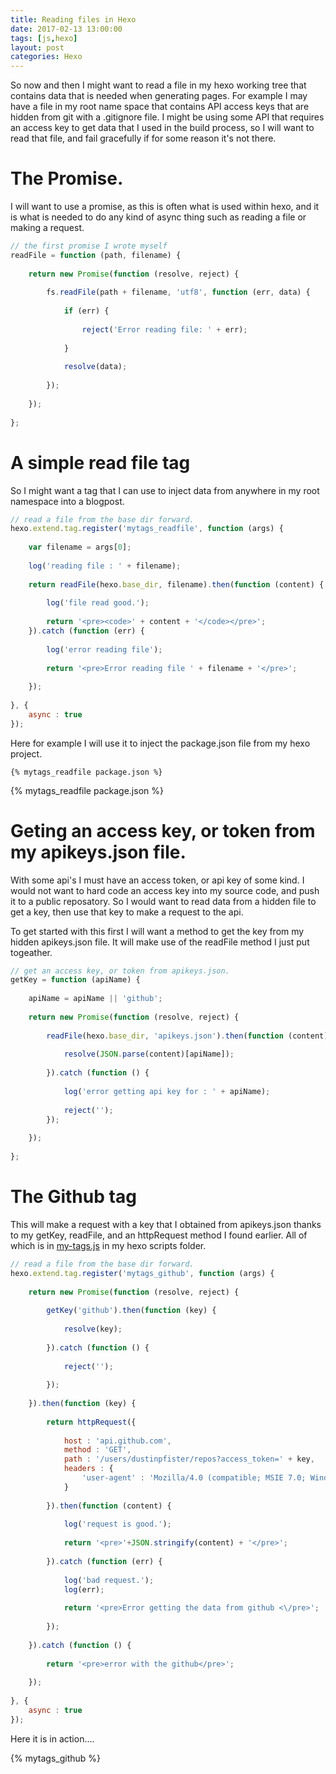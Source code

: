 ```yaml
---
title: Reading files in Hexo
date: 2017-02-13 13:00:00
tags: [js,hexo]
layout: post
categories: Hexo
---
```


So now and then I might want to read a file in my hexo working tree that contains data that is needed when generating pages. For example I may have a file in my root name space that contains API access keys that are hidden from git with a .gitignore file. I might be using some API that requires an access key to get data that I used in the build process, so I will want to read that file, and fail gracefully if for some reason it's not there.

<!-- more -->

# The Promise.

I will want to use a promise, as this is often what is used within hexo, and it is what is needed to do any kind of async thing such as reading a file or making a request.

```js
// the first promise I wrote myself
readFile = function (path, filename) {
 
    return new Promise(function (resolve, reject) {
 
        fs.readFile(path + filename, 'utf8', function (err, data) {
 
            if (err) {
 
                reject('Error reading file: ' + err);
 
            }
 
            resolve(data);
 
        });
 
    });
 
};
```

# A simple read file tag

So I might want a tag that I can use to inject data from anywhere in my root namespace into a blogpost.

```js
// read a file from the base dir forward.
hexo.extend.tag.register('mytags_readfile', function (args) {
 
    var filename = args[0];
 
    log('reading file : ' + filename);
 
    return readFile(hexo.base_dir, filename).then(function (content) {
 
        log('file read good.');
 
        return '<pre><code>' + content + '</code></pre>';
    }).catch (function (err) {
 
        log('error reading file');
 
        return '<pre>Error reading file ' + filename + '</pre>';
 
    });
 
}, {
    async : true
});
```

Here for example I will use it to inject the package.json file from my hexo project.

```
{% mytags_readfile package.json %}
```

{% mytags_readfile package.json %}

# Geting an access key, or token from my apikeys.json file.

With some api's I must have an access token, or api key of some kind. I would not want to hard code an access key into my source code, and push it to a public reposatory. So I would want to read data from a hidden file to get a key, then use that key to make a request to the api.

To get started with this first I will want a method to get the key from my hidden apikeys.json file. It will make use of the readFile method I just put togeather.

```js
// get an access key, or token from apikeys.json.
getKey = function (apiName) {
 
    apiName = apiName || 'github';
 
    return new Promise(function (resolve, reject) {
 
        readFile(hexo.base_dir, 'apikeys.json').then(function (content) {
 
            resolve(JSON.parse(content)[apiName]);
 
        }).catch (function () {
 
            log('error getting api key for : ' + apiName);
 
            reject('');
        });
 
    });
 
};
```

# The Github tag

This will make a request with a key that I obtained from apikeys.json thanks to my getKey, readFile, and an httpRequest method I found earlier. All of which is in [my-tags.js](https://raw.githubusercontent.com/dustinpfister/hexo_sitesource/master/scripts/my-tags.js) in my hexo scripts folder.

```js
// read a file from the base dir forward.
hexo.extend.tag.register('mytags_github', function (args) {
 
    return new Promise(function (resolve, reject) {
 
        getKey('github').then(function (key) {
 
            resolve(key);
 
        }).catch (function () {
 
            reject('');
 
        });
 
    }).then(function (key) {
 
        return httpRequest({
 
            host : 'api.github.com',
            method : 'GET',
            path : '/users/dustinpfister/repos?access_token=' + key,
            headers : {
                'user-agent' : 'Mozilla/4.0 (compatible; MSIE 7.0; Windows NT 6.0)'
            }
 
        }).then(function (content) {
 
            log('request is good.');
 
            return '<pre>'+JSON.stringify(content) + '</pre>';
 
        }).catch (function (err) {
 
            log('bad request.');
            log(err);
 
            return '<pre>Error getting the data from github <\/pre>';
 
        });
 
    }).catch (function () {
 
        return '<pre>error with the github</pre>';
 
    });
 
}, {
    async : true
});
```

Here it is in action....

{% mytags_github %}